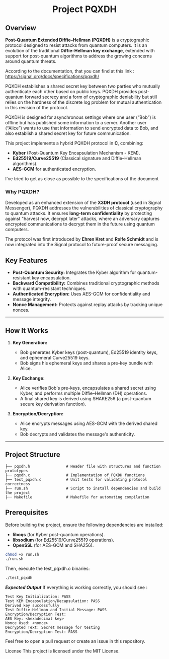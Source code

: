 <h1 align="center"> Project PQXDH </h1>

## Overview

**Post-Quantum Extended Diffie–Hellman (PQXDH)** is a cryptographic protocol designed to resist attacks from quantum computers. It is an evolution of the traditional **Diffie–Hellman key exchange**, extended with support for post-quantum algorithms to address the growing concerns around quantum threats. 

According to the documentation, that you can find at this link : https://signal.org/docs/specifications/pqxdh/

PQXDH establishes a shared secret key between two parties who mutually authenticate each other based on public keys. PQXDH provides post-quantum forward secrecy and a form of cryptographic deniability but still relies on the hardness of the discrete log problem for mutual authentication in this revision of the protocol.

PQXDH is designed for asynchronous settings where one user (“Bob”) is offline but has published some information to a server. Another user (“Alice”) wants to use that information to send encrypted data to Bob, and also establish a shared secret key for future communication.

This project implements a hybrid PQXDH protocol in **C**, combining:
- **Kyber** (Post-Quantum Key Encapsulation Mechanism - KEM).
- **Ed25519/Curve25519** (Classical signature and Diffie–Hellman algorithms).
- **AES-GCM** for authenticated encryption.

I've tried to get as close as possible to the specifications of the document

### Why PQXDH?

Developed as an enhanced extension of the **X3DH protocol** (used in Signal Messenger), PQXDH addresses the vulnerabilities of classical cryptography to quantum attacks. It ensures **long-term confidentiality** by protecting against "harvest now, decrypt later" attacks, where an adversary captures encrypted communications to decrypt them in the future using quantum computers.

The protocol was first introduced by **Ehren Kret** and **Rolfe Schmidt** and is now integrated into the Signal protocol to future-proof secure messaging.

## Key Features

- **Post-Quantum Security:** Integrates the Kyber algorithm for quantum-resistant key encapsulation.
- **Backward Compatibility:** Combines traditional cryptographic methods with quantum-resistant techniques.
- **Authenticated Encryption:** Uses AES-GCM for confidentiality and message integrity.
- **Nonce Management:** Protects against replay attacks by tracking unique nonces.

---

## How It Works

1. **Key Generation:**
   - Bob generates Kyber keys (post-quantum), Ed25519 identity keys, and ephemeral Curve25519 keys.
   - Bob signs his ephemeral keys and shares a pre-key bundle with Alice.

2. **Key Exchange:**
   - Alice verifies Bob's pre-keys, encapsulates a shared secret using Kyber, and performs multiple Diffie–Hellman (DH) operations.
   - A final shared key is derived using SHAKE256 (a post-quantum secure key derivation function).

3. **Encryption/Decryption:**
   - Alice encrypts messages using AES-GCM with the derived shared key.
   - Bob decrypts and validates the message's authenticity.

---

## Project Structure

```plaintext
├── pqxdh.h                # Header file with structures and function prototypes
├── pqxdh.c                # Implementation of PQXDH functions
├── test_pqxdh.c           # Unit tests for validating protocol correctness
├── run.sh                 # Script to install dependencies and build the project
├── Makefile               # Makefile for automating compilation
```

## Prerequisites
Before building the project, ensure the following dependencies are installed:

 - **liboqs** (for Kyber post-quantum operations).
 - **libsodium** (for Ed25519/Curve25519 operations).
 - **OpenSSL** (for AES-GCM and SHA256).

```bash
chmod +x run.sh
./run.sh
```
Then, execute the test_pqxdh.o binaries:

```bash
./test_pqxdh
```

***Expected Output***
If everything is working correctly, you should see :

```plaintext
Test Key Initialization: PASS
Test KEM Encapsulation/Decapsulation: PASS
Derived key successfully
Test Diffie-Hellman and Initial Message: PASS
Encryption/Decryption Test:
AES Key: <hexadecimal key>
Nonce Used: <nonce>
Decrypted Text: Secret message for testing
Encryption/Decryption Test: PASS
```

Feel free to open a pull request or create an issue in this repository.

License
This project is licensed under the MIT License.

